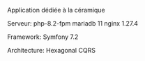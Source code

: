 Application dédiée à la céramique

Serveur:
    php-8.2-fpm 
    mariadb 11 
    nginx 1.27.4

Framework:
    Symfony 7.2

Architecture:
    Hexagonal
    CQRS